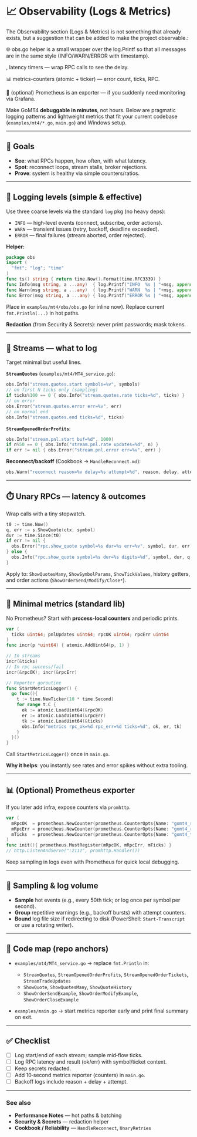 # 📈 Observability (Logs & Metrics)

The Observability section (Logs & Metrics) is not something that already exists, but a suggestion that can be added to make the project observable.:

🌐 obs.go helper is a small wrapper over the log.Printf so that all messages are in the same style (INFO/WARN/ERROR with timestamp).

, latency timers — wrap RPC calls to see the delay.

📊 metrics-counters (atomic + ticker) — error count, ticks, RPC.

🧩 (optional) Prometheus is an exporter — if you suddenly need monitoring via Grafana.

Make GoMT4 **debuggable in minutes**, not hours. Below are pragmatic logging patterns and lightweight metrics that fit your current codebase (`examples/mt4/*.go`, `main.go`) and Windows setup.

---

## 🎯 Goals

* **See**: what RPCs happen, how often, with what latency.
* **Spot**: reconnect loops, stream stalls, broker rejections.
* **Prove**: system is healthy via simple counters/ratios.

---

## 🧭 Logging levels (simple & effective)

Use three coarse levels via the standard `log` pkg (no heavy deps):

* `INFO` — high‑level events (connect, subscribe, order actions).
* `WARN` — transient issues (retry, backoff, deadline exceeded).
* `ERROR` — final failures (stream aborted, order rejected).

**Helper:**

```go
package obs
import (
  "fmt"; "log"; "time"
)
func ts() string { return time.Now().Format(time.RFC3339) }
func Info(msg string, a ...any)  { log.Printf("INFO  %s | "+msg, append([]any{ts()}, a...)...) }
func Warn(msg string, a ...any)  { log.Printf("WARN  %s | "+msg, append([]any{ts()}, a...)...) }
func Error(msg string, a ...any) { log.Printf("ERROR %s | "+msg, append([]any{ts()}, a...)...) }
```

Place in `examples/mt4/obs/obs.go` (or inline now). Replace current `fmt.Println(...)` in hot paths.

**Redaction** (from Security & Secrets): never print passwords; mask tokens.

---

## 🔌 Streams — what to log

Target minimal but useful lines.

**`StreamQuotes`** (`examples/mt4/MT4_service.go`):

```go
obs.Info("stream.quotes.start symbols=%v", symbols)
// on first N ticks only (sampling)
if ticks%100 == 0 { obs.Info("stream.quotes.rate ticks=%d", ticks) }
// on error
obs.Error("stream.quotes.error err=%v", err)
// on normal end
obs.Info("stream.quotes.end ticks=%d", ticks)
```

**`StreamOpenedOrderProfits`**:

```go
obs.Info("stream.pnl.start buf=%d", 1000)
if n%50 == 0 { obs.Info("stream.pnl.rate updates=%d", n) }
if err != nil { obs.Error("stream.pnl.error err=%v", err) }
```

**Reconnect/backoff** (Cookbook → `HandleReconnect.md`):

```go
obs.Warn("reconnect reason=%v delay=%s attempt=%d", reason, delay, attempt)
```

---

## ⏱️ Unary RPCs — latency & outcomes

Wrap calls with a tiny stopwatch.

```go
t0 := time.Now()
q, err := s.ShowQuote(ctx, symbol)
dur := time.Since(t0)
if err != nil {
  obs.Error("rpc.show_quote symbol=%s dur=%s err=%v", symbol, dur, err)
} else {
  obs.Info("rpc.show_quote symbol=%s dur=%s digits=%d", symbol, dur, q.Digits)
}
```

Apply to: `ShowQuotesMany`, `ShowSymbolParams`, `ShowTickValues`, history getters, and order actions (`ShowOrderSend/Modify/Close*`).

---

## 🧮 Minimal metrics (standard lib)

No Prometheus? Start with **process‑local counters** and periodic prints.

```go
var (
  ticks uint64; pnlUpdates uint64; rpcOK uint64; rpcErr uint64
)
func incr(p *uint64) { atomic.AddUint64(p, 1) }

// In streams
incr(&ticks)
// In rpc success/fail
incr(&rpcOK); incr(&rpcErr)

// Reporter goroutine
func StartMetricsLogger() {
  go func(){
    t := time.NewTicker(10 * time.Second)
    for range t.C {
      ok := atomic.LoadUint64(&rpcOK)
      er := atomic.LoadUint64(&rpcErr)
      tk := atomic.LoadUint64(&ticks)
      obs.Info("metrics rpc_ok=%d rpc_err=%d ticks=%d", ok, er, tk)
    }
  }()
}
```

Call `StartMetricsLogger()` once in `main.go`.

**Why it helps**: you instantly see rates and error spikes without extra tooling.

---

## 📊 (Optional) Prometheus exporter

If you later add infra, expose counters via `promhttp`.

```go
var (
  mRpcOK  = prometheus.NewCounter(prometheus.CounterOpts{Name: "gomt4_rpc_ok"})
  mRpcErr = prometheus.NewCounter(prometheus.CounterOpts{Name: "gomt4_rpc_err"})
  mTicks  = prometheus.NewCounter(prometheus.CounterOpts{Name: "gomt4_ticks_total"})
)
func init(){ prometheus.MustRegister(mRpcOK, mRpcErr, mTicks) }
// http.ListenAndServe(":2112", promhttp.Handler())
```

Keep sampling in logs even with Prometheus for quick local debugging.

---

## 🧵 Sampling & log volume

* **Sample** hot events (e.g., every 50th tick; or log once per symbol per second).
* **Group** repetitive warnings (e.g., backoff bursts) with attempt counters.
* **Bound** log file size if redirecting to disk (PowerShell: `Start-Transcript` or use a rotating writer).

---

## 📍 Code map (repo anchors)

* `examples/mt4/MT4_service.go` → replace `fmt.Println` in:

  * `StreamQuotes`, `StreamOpenedOrderProfits`, `StreamOpenedOrderTickets`, `StreamTradeUpdates`
  * `ShowQuote`, `ShowQuotesMany`, `ShowQuoteHistory`
  * `ShowOrderSendExample`, `ShowOrderModifyExample`, `ShowOrderCloseExample`
* `examples/main.go` → start metrics reporter early and print final summary on exit.

---

## ✅ Checklist

* [ ] Log start/end of each stream; sample mid‑flow ticks.
* [ ] Log RPC latency and result (ok/err) with symbol/ticket context.
* [ ] Keep secrets redacted.
* [ ] Add 10‑second metrics reporter (counters) in `main.go`.
* [ ] Backoff logs include reason + delay + attempt.

---

### See also

* **Performance Notes** — hot paths & batching
* **Security & Secrets** — redaction helper
* **Cookbook / Reliability** — `HandleReconnect`, `UnaryRetries`
